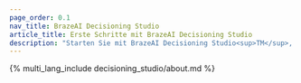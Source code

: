```yaml
---
page_order: 0.1
nav_title: BrazeAI Decisioning Studio
article_title: Erste Schritte mit BrazeAI Decisioning Studio 
description: "Starten Sie mit BrazeAI Decisioning Studio<sup>TM</sup>, um 1:1 KI-Entscheidungen zu treffen, die jede beliebige geschäftliche Metrik maximieren."
---
```


{% multi_lang_include decisioning_studio/about.md %}
